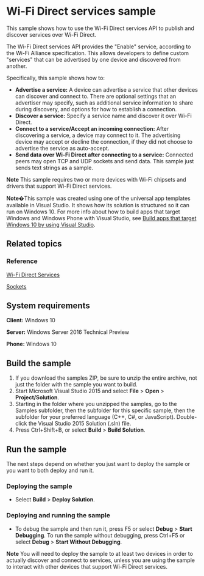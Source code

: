 <!---
  category: NetworkingAndWebServices 
  samplefwlink: http://go.microsoft.com/fwlink/p/?LinkId=620627
--->

# Wi-Fi Direct services sample

This sample shows how to use the Wi-Fi Direct services API to publish and discover services over Wi-Fi Direct.

The Wi-Fi Direct services API provides the "Enable" service, according to the Wi-Fi Alliance specification. This allows developers to define custom "services" that can be advertised by one device and discovered from another.

Specifically, this sample shows how to:

- **Advertise a service:** A device can advertise a service that other devices can discover and connect to. There are optional settings that an advertiser may specify, such as additional service information to share during discovery, and options for how to establish a connection.
- **Discover a service:** Specify a service name and discover it over Wi-Fi Direct.
- **Connect to a service/Accept an incoming connection:** After discovering a service, a device may connect to it. The advertising device may accept or decline the connection, if they did not choose to advertise the service as auto-accept.
- **Send data over Wi-Fi Direct after connecting to a service:** Connected peers may open TCP and UDP sockets and send data. This sample just sends text strings as a sample.

**Note** This sample requires two or more devices with Wi-Fi chipsets and drivers that support Wi-Fi Direct services.
 
**Note**�This sample was created using one of the universal app templates available in Visual Studio. It shows how its solution is structured so it can run on Windows 10. For more info about how to build apps that target Windows and Windows Phone with Visual Studio, see [Build apps that target Windows 10 by using Visual Studio](http://msdn.microsoft.com/library/windows/apps/dn609832).

## Related topics

### Reference

<!-- Add links to related API -->

[Wi-Fi Direct Services](https://msdn.microsoft.com/en-us/library/windows/apps/windows.devices.wifidirect.services.aspx)

[Sockets](https://msdn.microsoft.com/en-us/library/windows/apps/windows.networking.sockets.aspx)

## System requirements

**Client:** Windows 10

**Server:** Windows Server 2016 Technical Preview

**Phone:**  Windows 10

## Build the sample

1. If you download the samples ZIP, be sure to unzip the entire archive, not just the folder with the sample you want to build. 
2. Start Microsoft Visual Studio 2015 and select **File** \> **Open** \> **Project/Solution**.
3. Starting in the folder where you unzipped the samples, go to the Samples subfolder, then the subfolder for this specific sample, then the subfolder for your preferred language (C++, C#, or JavaScript). Double-click the Visual Studio 2015 Solution (.sln) file.
4. Press Ctrl+Shift+B, or select **Build** \> **Build Solution**.

## Run the sample

The next steps depend on whether you just want to deploy the sample or you want to both deploy and run it.

### Deploying the sample

- Select **Build** \> **Deploy Solution**. 

### Deploying and running the sample

- To debug the sample and then run it, press F5 or select **Debug** \> **Start Debugging**. To run the sample without debugging, press Ctrl+F5 or select **Debug** \> **Start Without Debugging**. 

**Note** You will need to deploy the sample to at least two devices in order to actually discover and connect to services, unless you are using the sample to interact with other devices that support Wi-Fi Direct services.
